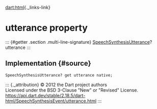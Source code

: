 [dart:html](../../dart-html/dart-html-library){._links-link}

utterance property
==================

::: {#getter .section .multi-line-signature}
[SpeechSynthesisUtterance](../speechsynthesisutterance-class)? utterance
:::

Implementation {#source}
--------------

``` {.language-dart data-language="dart"}
SpeechSynthesisUtterance? get utterance native;
```

::: {._attribution}
© 2012 the Dart project authors\
Licensed under the BSD 3-Clause \"New\" or \"Revised\" License.\
<https://api.dart.dev/stable/2.18.5/dart-html/SpeechSynthesisEvent/utterance.html>
:::
